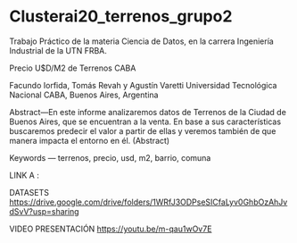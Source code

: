 # Clusterai20_terrenos_grupo2
Trabajo Práctico de la materia Ciencia de Datos, en la carrera Ingeniería Industrial de la UTN FRBA.

Precio U$D/M2 de Terrenos CABA

Facundo Iorfida, Tomás Revah y Agustín Varetti Universidad Tecnológica Nacional CABA, Buenos Aires, Argentina

Abstract—En este informe analizaremos datos de Terrenos de la Ciudad de Buenos Aires, que se encuentran a la venta. En base a sus características buscaremos predecir el valor a partir de ellas y veremos también de que manera impacta el entorno en él. (Abstract)

Keywords — terrenos, precio, usd, m2, barrio, comuna

LINK A :

DATASETS https://drive.google.com/drive/folders/1WRfJ3ODPseSICfaLyv0GhbOzAhJvdSvV?usp=sharing

VIDEO PRESENTACIÓN https://youtu.be/m-qau1wOv7E
